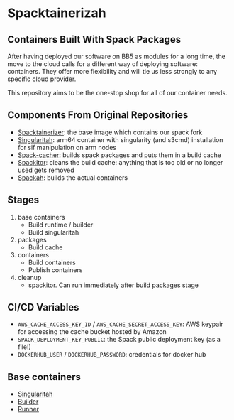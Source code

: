 # Spacktainerizah


## Containers Built With Spack Packages

After having deployed our software on BB5 as modules for a long time, the move to the cloud calls for a different way of deploying software: containers. They offer more flexibility and will tie us less strongly to any specific cloud provider.

This repository aims to be the one-stop shop for all of our container needs.

## Components From Original Repositories

* [Spacktainerizer](https://bbpgitlab.epfl.ch/hpc/spacktainerizer/): the base image which contains our spack fork
* [Singularitah](https://bbpgitlab.epfl.ch/hpc/personal/heeren/singularitah): arm64 container with singularity (and s3cmd) installation for sif manipulation on arm nodes
* [Spack-cacher](https://bbpgitlab.epfl.ch/hpc/spack-cacher): builds spack packages and puts them in a build cache
* [Spackitor](https://bbpgitlab.epfl.ch/hpc/spackitor): cleans the build cache: anything that is too old or no longer used gets removed
* [Spackah](https://bbpgitlab.epfl.ch/hpc/spackah): builds the actual containers

## Stages

1. base containers
   * Build runtime / builder
   * Build singularitah
2. packages
   * Build cache
3. containers
   * Build containers
   * Publish containers
4. cleanup
   * spackitor. Can run immediately after build packages stage

## CI/CD Variables

* `AWS_CACHE_ACCESS_KEY_ID` / `AWS_CACHE_SECRET_ACCESS_KEY`: AWS keypair for accessing the cache bucket hosted by Amazon
* `SPACK_DEPLOYMENT_KEY_PUBLIC`: the Spack public deployment key (as a file!)
* `DOCKERHUB_USER` / `DOCKERHUB_PASSWORD`: credentials for docker hub

## Base containers

* [Singularitah](bbpgitlab.epfl.ch:5050/hpc/spacktainerizah/singularitah)
* [Builder](bbpgitlab.epfl.ch:5050/hpc/spacktainerizah/builder)
* [Runner](bbpgitlab.epfl.ch:5050/hpc/spacktainerizah/runtime)

